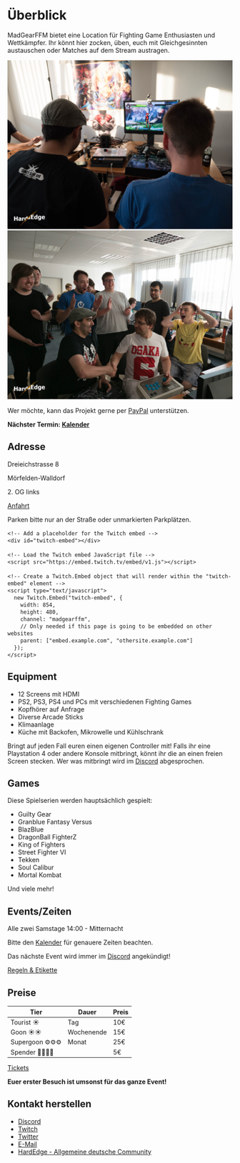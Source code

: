 # Überblick

MadGearFFM bietet eine Location für Fighting Game Enthusiasten und Wettkämpfer. Ihr könnt hier zocken, üben, euch mit Gleichgesinnten austauschen oder Matches auf dem Stream austragen.

![Location](/photos/location1.jpg)
![Location](/photos/location2.jpg)

Wer möchte, kann das Projekt gerne per [PayPal](https://paypal.me/madgearfgc) unterstützen.

**Nächster Termin: [Kalender](https://kalender.madgear.club)**

## Adresse
Dreieichstrasse 8

Mörfelden-Walldorf

2\. OG links

[Anfahrt](./anfahrt.md)

Parken bitte nur an der Straße oder unmarkierten Parkplätzen.

    <!-- Add a placeholder for the Twitch embed -->
    <div id="twitch-embed"></div>

    <!-- Load the Twitch embed JavaScript file -->
    <script src="https://embed.twitch.tv/embed/v1.js"></script>

    <!-- Create a Twitch.Embed object that will render within the "twitch-embed" element -->
    <script type="text/javascript">
      new Twitch.Embed("twitch-embed", {
        width: 854,
        height: 480,
        channel: "madgearffm",
        // Only needed if this page is going to be embedded on other websites
        parent: ["embed.example.com", "othersite.example.com"]
      });
    </script>

## Equipment
- 12 Screens mit HDMI
- PS2, PS3, PS4 und PCs mit verschiedenen Fighting Games
- Kopfhörer auf Anfrage
- Diverse Arcade Sticks
- Klimaanlage
- Küche mit Backofen, Mikrowelle und Kühlschrank

Bringt auf jeden Fall euren einen eigenen Controller mit! Falls ihr eine Playstation 4 oder andere Konsole mitbringt, könnt ihr die an einen freien Screen stecken. Wer was mitbringt wird im [Discord](https://discord.madgear.club) abgesprochen.

## Games

Diese Spielserien werden hauptsächlich gespielt:
- Guilty Gear
- Granblue Fantasy Versus
- BlazBlue
- DragonBall FighterZ
- King of Fighters
- Street Fighter VI
- Tekken
- Soul Calibur
- Mortal Kombat

Und viele mehr!

## Events/Zeiten

Alle zwei Samstage 14:00 - Mitternacht

Bitte den [Kalender](https://kalender.madgear.club) für genauere Zeiten beachten.

Das nächste Event wird immer im [Discord](https://discord.madgear.club) angekündigt!

[Regeln & Etikette](./regeln.md)

## Preise

| Tier | Dauer | Preis |
| --- | --- | --- |
| Tourist ☀️ | Tag | 10€ |
| Goon ☀️☀️ | Wochenende | 15€ | 
| Supergoon ⚙️⚙️⚙️ | Monat | 25€ |
| Spender 🙏🙏🙏🙏|  | 5€ |

[Tickets](./tickets.md)

**Euer erster Besuch ist umsonst für das ganze Event!**

## Kontakt herstellen

- [Discord](https://discord.madgear.club)
- [Twitch](https://twitch.tv/madgearffm)
- [Twitter](http://twitter.com/madgearffm)
- [E-Mail](mailto:kontakt@madgear.club)
- [HardEdge - Allgemeine deutsche Community](https://hardedge.org/)
